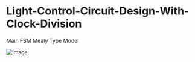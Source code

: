 # Light-Control-Circuit-Design-With-Clock-Division

Main FSM Mealy Type Model

![image](https://github.com/Kaushik0468/Light-Control-Circuit-Design-With-Clock-Division/assets/87190985/db75c00c-9508-4852-b886-9884ab577b48)
